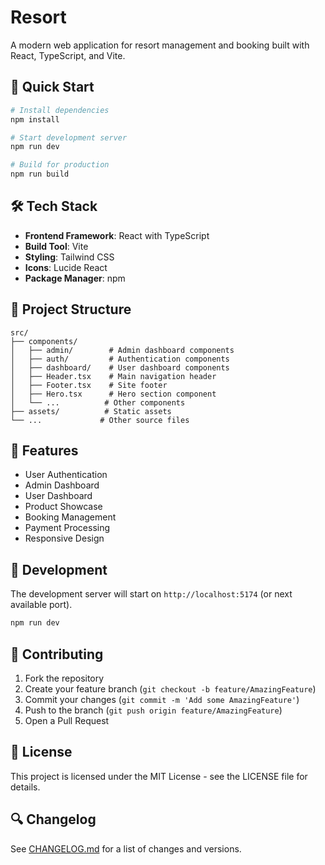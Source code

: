 # Resort

A modern web application for resort management and booking built with React, TypeScript, and Vite.

## 🚀 Quick Start

```bash
# Install dependencies
npm install

# Start development server
npm run dev

# Build for production
npm run build
```

## 🛠️ Tech Stack

- **Frontend Framework**: React with TypeScript
- **Build Tool**: Vite
- **Styling**: Tailwind CSS
- **Icons**: Lucide React
- **Package Manager**: npm

## 📁 Project Structure

```
src/
├── components/
│   ├── admin/        # Admin dashboard components
│   ├── auth/         # Authentication components
│   ├── dashboard/    # User dashboard components
│   ├── Header.tsx    # Main navigation header
│   ├── Footer.tsx    # Site footer
│   ├── Hero.tsx      # Hero section component
│   └── ...          # Other components
├── assets/          # Static assets
└── ...             # Other source files
```

## 🔑 Features

- User Authentication
- Admin Dashboard
- User Dashboard
- Product Showcase
- Booking Management
- Payment Processing
- Responsive Design

## 🧪 Development

The development server will start on `http://localhost:5174` (or next available port).

```bash
npm run dev
```

## 📝 Contributing

1. Fork the repository
2. Create your feature branch (`git checkout -b feature/AmazingFeature`)
3. Commit your changes (`git commit -m 'Add some AmazingFeature'`)
4. Push to the branch (`git push origin feature/AmazingFeature`)
5. Open a Pull Request

## 📜 License

This project is licensed under the MIT License - see the LICENSE file for details.

## 🔍 Changelog

See [CHANGELOG.md](./CHANGELOG.md) for a list of changes and versions.
